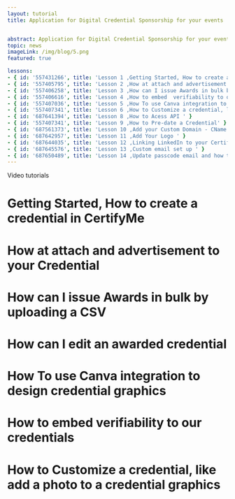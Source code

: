 ```yaml
---
layout: tutorial
title: Application for Digital Credential Sponsorship for your events


abstract: Application for Digital Credential Sponsorship for your events
topic: news
imageLink: /img/blog/5.png
featured: true

lessons: 
- { id: '557431266', title: 'Lesson 1 ,Getting Started, How to create a credential in CertifyMe' }
- { id: '557405795', title: 'Lesson 2 ,How at attach and advertisement to your Credential ' }
- { id: '557406258', title: 'Lesson 3 ,How can I issue Awards in bulk by uploading a CSV' }
- { id: '557406616', title: 'Lesson 4 ,How to embed  verifiability to our credentials' }
- { id: '557407036', title: 'Lesson 5 ,How To use Canva integration to design credential graphics  ' }
- { id: '557407341', title: 'Lesson 6 ,How to Customize a credential, like add a photo to a credential graphics ' }
- { id: '687641394', title: 'Lesson 8 ,How to Acess API ' }
- { id: '557407341', title: 'Lesson 9 ,How to Pre-date a Credential' }
- { id: '687561373', title: 'Lesson 10 ,Add your Custom Domain - CName ' }
- { id: '687642957', title: 'Lesson 11 ,Add Your Logo ' }
- { id: '687644035', title: 'Lesson 12 ,Linking LinkedIn to your CertifyMe Account ' }
- { id: '687645576', title: 'Lesson 13 ,Custom email set up ' }
- { id: '687650489', title: 'Lesson 14 ,Update passcode email and how to upgrade ' }
---
```

Video tutorials

# Getting Started, How to create a credential in CertifyMe
# How at attach and advertisement to your Credential 
# How can I issue Awards in bulk by uploading a CSV
# How can I edit an awarded credential 
# How To use Canva integration to design credential graphics 
# How to embed  verifiability to our credentials 
# How to Customize a credential, like add a photo to a credential graphics

